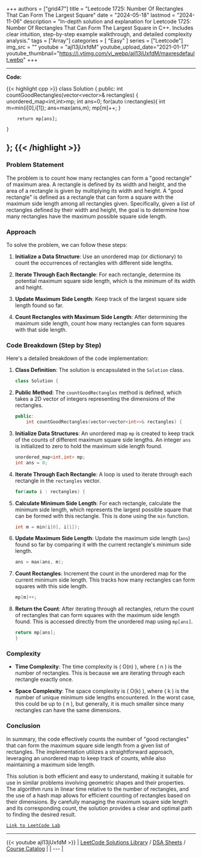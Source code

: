 
+++
authors = ["grid47"]
title = "Leetcode 1725: Number Of Rectangles That Can Form The Largest Square"
date = "2024-05-18"
lastmod = "2024-11-06"
description = "In-depth solution and explanation for Leetcode 1725: Number Of Rectangles That Can Form The Largest Square in C++. Includes clear intuition, step-by-step example walkthrough, and detailed complexity analysis."
tags = ["Array"]
categories = [
    "Easy"
]
series = ["Leetcode"]
img_src = ""
youtube = "ajl13jUxfdM"
youtube_upload_date="2021-01-17"
youtube_thumbnail="https://i.ytimg.com/vi_webp/ajl13jUxfdM/maxresdefault.webp"
+++



---
**Code:**

{{< highlight cpp >}}
class Solution {
public:
    int countGoodRectangles(vector<vector<int>>& rectangles) {
        unordered_map<int,int>mp;
        int ans=0;
        for(auto i:rectangles){
            int m=min(i[0],i[1]);
            ans=max(ans,m);
            mp[m]++;
        }
        
        return mp[ans];

    }
};
{{< /highlight >}}
---

### Problem Statement

The problem is to count how many rectangles can form a "good rectangle" of maximum area. A rectangle is defined by its width and height, and the area of a rectangle is given by multiplying its width and height. A "good rectangle" is defined as a rectangle that can form a square with the maximum side length among all rectangles given. Specifically, given a list of rectangles defined by their width and height, the goal is to determine how many rectangles have the maximum possible square side length.

### Approach

To solve the problem, we can follow these steps:

1. **Initialize a Data Structure**: Use an unordered map (or dictionary) to count the occurrences of rectangles with different side lengths.

2. **Iterate Through Each Rectangle**: For each rectangle, determine its potential maximum square side length, which is the minimum of its width and height.

3. **Update Maximum Side Length**: Keep track of the largest square side length found so far.

4. **Count Rectangles with Maximum Side Length**: After determining the maximum side length, count how many rectangles can form squares with that side length.

### Code Breakdown (Step by Step)

Here's a detailed breakdown of the code implementation:

1. **Class Definition**: The solution is encapsulated in the `Solution` class.

   ```cpp
   class Solution {
   ```

2. **Public Method**: The `countGoodRectangles` method is defined, which takes a 2D vector of integers representing the dimensions of the rectangles.

   ```cpp
   public:
       int countGoodRectangles(vector<vector<int>>& rectangles) {
   ```

3. **Initialize Data Structures**: An unordered map `mp` is created to keep track of the counts of different maximum square side lengths. An integer `ans` is initialized to zero to hold the maximum side length found.

   ```cpp
   unordered_map<int,int> mp;
   int ans = 0;
   ```

4. **Iterate Through Each Rectangle**: A loop is used to iterate through each rectangle in the `rectangles` vector.

   ```cpp
   for(auto i : rectangles) {
   ```

5. **Calculate Minimum Side Length**: For each rectangle, calculate the minimum side length, which represents the largest possible square that can be formed with this rectangle. This is done using the `min` function.

   ```cpp
   int m = min(i[0], i[1]);
   ```

6. **Update Maximum Side Length**: Update the maximum side length (`ans`) found so far by comparing it with the current rectangle's minimum side length.

   ```cpp
   ans = max(ans, m);
   ```

7. **Count Rectangles**: Increment the count in the unordered map for the current minimum side length. This tracks how many rectangles can form squares with this side length.

   ```cpp
   mp[m]++;
   ```

8. **Return the Count**: After iterating through all rectangles, return the count of rectangles that can form squares with the maximum side length found. This is accessed directly from the unordered map using `mp[ans]`.

   ```cpp
   return mp[ans];
   }
   ```

### Complexity

- **Time Complexity**: The time complexity is \( O(n) \), where \( n \) is the number of rectangles. This is because we are iterating through each rectangle exactly once.

- **Space Complexity**: The space complexity is \( O(k) \), where \( k \) is the number of unique minimum side lengths encountered. In the worst case, this could be up to \( n \), but generally, it is much smaller since many rectangles can have the same dimensions.

### Conclusion

In summary, the code effectively counts the number of "good rectangles" that can form the maximum square side length from a given list of rectangles. The implementation utilizes a straightforward approach, leveraging an unordered map to keep track of counts, while also maintaining a maximum side length. 

This solution is both efficient and easy to understand, making it suitable for use in similar problems involving geometric shapes and their properties. The algorithm runs in linear time relative to the number of rectangles, and the use of a hash map allows for efficient counting of rectangles based on their dimensions. By carefully managing the maximum square side length and its corresponding count, the solution provides a clear and optimal path to finding the desired result.

[`Link to LeetCode Lab`](https://leetcode.com/problems/number-of-rectangles-that-can-form-the-largest-square/description/)

---
{{< youtube ajl13jUxfdM >}}
| [LeetCode Solutions Library](https://grid47.xyz/leetcode/) / [DSA Sheets](https://grid47.xyz/sheets/) / [Course Catalog](https://grid47.xyz/courses/) |
| --- |
